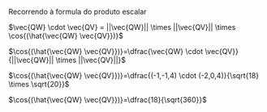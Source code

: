 Recorrendo à formula do produto escalar

$\vec{QW} \cdot \vec{QV} = ||\vec{QW}|| \times ||\vec{QV}|| \times \cos{(\hat{\vec{QW} \vec{QV}})}$

$\cos{(\hat{\vec{QW} \vec{QV}})}=\dfrac{\vec{QW} \cdot \vec{QV}}{||\vec{QW}|| \times ||\vec{QV}||}$

$\cos{(\hat{\vec{QW} \vec{QV}})}=\dfrac{(-1,-1,4) \cdot (-2,0,4)}{\sqrt{18} \times \sqrt{20}}$

$\cos{(\hat{\vec{QW} \vec{QV}})}=\dfrac{18}{\sqrt{360}}$